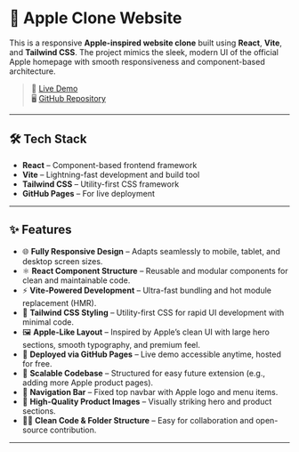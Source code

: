 # 🍎 Apple Clone Website

This is a responsive **Apple-inspired website clone** built using **React**, **Vite**, and **Tailwind CSS**. The project mimics the sleek, modern UI of the official Apple homepage with smooth responsiveness and component-based architecture.

> 🚀 [Live Demo](https://dvv24.github.io/apple_clone1/)  
> 🖥️ [GitHub Repository](https://github.com/DVV24/apple_clone1)

---

## 🛠 Tech Stack

- **React** – Component-based frontend framework
- **Vite** – Lightning-fast development and build tool
- **Tailwind CSS** – Utility-first CSS framework
- **GitHub Pages** – For live deployment

---

## ✨ Features

- 🌐 **Fully Responsive Design** – Adapts seamlessly to mobile, tablet, and desktop screen sizes.
- ⚛️ **React Component Structure** – Reusable and modular components for clean and maintainable code.
- ⚡ **Vite-Powered Development** – Ultra-fast bundling and hot module replacement (HMR).
- 🎨 **Tailwind CSS Styling** – Utility-first CSS for rapid UI development with minimal code.
- 🖼️ **Apple-Like Layout** – Inspired by Apple’s clean UI with large hero sections, smooth typography, and premium feel.
- 🚀 **Deployed via GitHub Pages** – Live demo accessible anytime, hosted for free.
- 🧱 **Scalable Codebase** – Structured for easy future extension (e.g., adding more Apple product pages).
- 🧭 **Navigation Bar** – Fixed top navbar with Apple logo and menu items.
- 📸 **High-Quality Product Images** – Visually striking hero and product sections.
- 🧑‍💻 **Clean Code & Folder Structure** – Easy for collaboration and open-source contribution.

---



